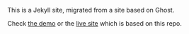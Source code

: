 This is a Jekyll site, migrated from a site based on Ghost.

Check [the demo][the-demo] or the [live site][live-site] which is based on this repo.

[the-demo]: https://chalatz.github.io/ivanursul/
[live-site]: https://ivanursul.com/